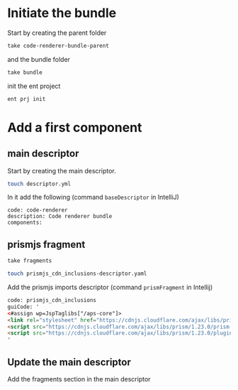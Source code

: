 # Initiate the bundle
Start by creating the parent folder
``` bash
take code-renderer-bundle-parent
```
and the bundle folder
``` bash
take bundle
```
init the ent project
``` bash
ent prj init
```

# Add a first component
## main descriptor
Start by creating the main descriptor.
``` bash
touch descriptor.yml
```
In it add the following (command `baseDescriptor` in IntelliJ)
```
code: code-renderer
description: Code renderer bundle
components:
```
## prismjs fragment
``` bash
take fragments
```
``` bash
touch prismjs_cdn_inclusions-descriptor.yaml
```
Add the prismjs imports descriptor (command `prismFragment` in Intellij) 
``` html
code: prismjs_cdn_inclusions
guiCode: '
<#assign wp=JspTaglibs["/aps-core"]>
<link rel="stylesheet" href="https://cdnjs.cloudflare.com/ajax/libs/prism/1.23.0/themes/prism.min.css" integrity="sha512-tN7Ec6zAFaVSG3TpNAKtk4DOHNpSwKHxxrsiw4GHKESGPs5njn/0sMCUMl2svV4wo4BK/rCP7juYz+zx+l6oeQ==" crossorigin="anonymous" referrerpolicy="no-referrer" />
<script src="https://cdnjs.cloudflare.com/ajax/libs/prism/1.23.0/prism.min.js" integrity="sha512-YBk7HhgDZvBxmtOfUdvX0z8IH2d10Hp3aEygaMNhtF8fSOvBZ16D/1bXZTJV6ndk/L/DlXxYStP8jrF77v2MIg==" crossorigin="anonymous" referrerpolicy="no-referrer"></script>
<script src="https://cdnjs.cloudflare.com/ajax/libs/prism/1.23.0/plugins/autoloader/prism-autoloader.min.js" integrity="sha512-zc7WDnCM3aom2EziyDIRAtQg1mVXLdILE09Bo+aE1xk0AM2c2cVLfSW9NrxE5tKTX44WBY0Z2HClZ05ur9vB6A==" crossorigin="anonymous" referrerpolicy="no-referrer"></script>
'
```

## Update the main descriptor
Add the fragments section in the main descriptor

